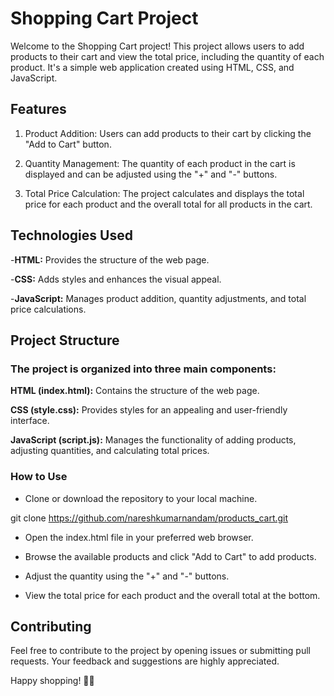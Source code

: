 # Shopping Cart Project

Welcome to the Shopping Cart project! This project allows users to add products to their cart and view the total price, including the quantity of each product. It's a simple web application created using HTML, CSS, and JavaScript.

## Features

1. Product Addition: Users can add products to their cart by clicking the "Add to Cart" button.

2. Quantity Management: The quantity of each product in the cart is displayed and can be adjusted using the "+" and "-" buttons.

3. Total Price Calculation: The project calculates and displays the total price for each product and the overall total for all products in the cart.

## Technologies Used

-**HTML:** Provides the structure of the web page.

-**CSS:** Adds styles and enhances the visual appeal.

-**JavaScript:** Manages product addition, quantity adjustments, and total price calculations.


## Project Structure

### The project is organized into three main components:

**HTML (index.html):** Contains the structure of the web page.

**CSS (style.css):** Provides styles for an appealing and user-friendly interface.

**JavaScript (script.js):** Manages the functionality of adding products, adjusting quantities, and calculating total prices.


### How to Use

- Clone or download the repository to your local machine.

git clone https://github.com/nareshkumarnandam/products_cart.git

- Open the index.html file in your preferred web browser.

- Browse the available products and click "Add to Cart" to add products.

- Adjust the quantity using the "+" and "-" buttons.

- View the total price for each product and the overall total at the bottom.


## Contributing

Feel free to contribute to the project by opening issues or submitting pull requests. Your feedback and suggestions are highly appreciated.




Happy shopping! 🛒✨





